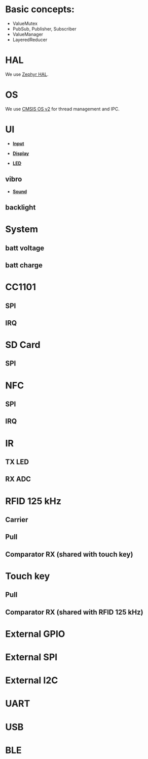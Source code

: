 # Basic concepts:

* ValueMutex
* PubSub, Publisher, Subscriber
* ValueManager
* LayeredReducer

# HAL

We use [Zephyr HAL](https://docs.zephyrproject.org/latest/reference/peripherals/index.html).

# OS

We use [CMSIS OS v2](https://www.keil.com/pack/doc/CMSIS_Dev/RTOS2/html/group__CMSIS__RTOS.html) for thread management and IPC.

# UI

* **[Input](API:Input)**

* **[Display](API:Display)**

* **[LED](API:LED)**

## vibro

* **[Sound](API:Sound)**

## backlight

# System

## batt voltage

## batt charge

# CC1101

## SPI

## IRQ

# SD Card

## SPI

# NFC

## SPI

## IRQ

# IR

## TX LED

## RX ADC

# RFID 125 kHz

## Carrier

## Pull

## Comparator RX (shared with touch key)

# Touch key

## Pull

## Comparator RX (shared with RFID 125 kHz)

# External GPIO

# External SPI

# External I2C

# UART

# USB

# BLE
